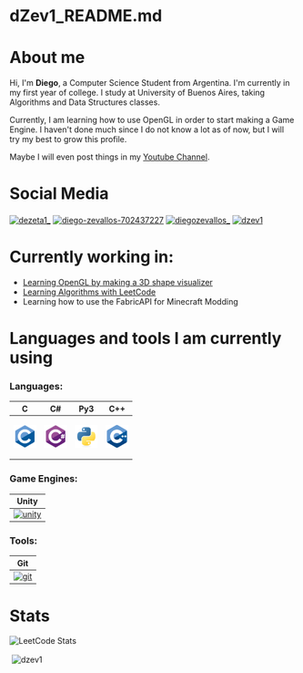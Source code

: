 # dZev1_README.md

# About me
Hi, I'm **Diego**,  a Computer Science Student from Argentina. I'm currently in my first year of college. I study at University of Buenos Aires, taking Algorithms and Data Structures classes.

Currently, I am learning how to use OpenGL in order to start making a Game Engine. I haven't done much since I do not know a lot as of now, but I will try my best to grow this profile. 

Maybe I will even post things in my [Youtube Channel](https://www.youtube.com/@dezeta1_).

# Social Media
<p align="left">
<a href="https://www.youtube.com/c/dezeta1_" target="blank"><img align="center" src="https://raw.githubusercontent.com/rahuldkjain/github-profile-readme-generator/master/src/images/icons/Social/youtube.svg" alt="dezeta1_" height="30" width="40" /></a>
<a href="https://linkedin.com/in/diego-zevallos-702437227" target="blank"><img align="center" src="https://raw.githubusercontent.com/rahuldkjain/github-profile-readme-generator/master/src/images/icons/Social/linked-in-alt.svg" alt="diego-zevallos-702437227" height="30" width="40" /></a>
<a href="https://instagram.com/diegozevallos_" target="blank"><img align="center" src="https://raw.githubusercontent.com/rahuldkjain/github-profile-readme-generator/master/src/images/icons/Social/instagram.svg" alt="diegozevallos_" height="30" width="40" /></a>
<a href="https://www.leetcode.com/dzev1" target="blank"><img align="center" src="https://raw.githubusercontent.com/rahuldkjain/github-profile-readme-generator/master/src/images/icons/Social/leet-code.svg" alt="dzev1" height="30" width="40" /></a>
</p>

# Currently working in:
- [Learning OpenGL by making a 3D shape visualizer](https://github.com/dZev1/OpenGL3DRenderer)
- [Learning Algorithms with LeetCode](https://github.com/dZev1/LeetCodeProblems)
- Learning how to use the FabricAPI for Minecraft Modding

# Languages and tools I am currently using
### Languages:
| C | C# | Py3 | C++ |
|----------|----------|----------|----------|
|<p align="left"> <a href="https://www.cprogramming.com/" target="_blank" rel="noreferrer"> <img src="https://raw.githubusercontent.com/devicons/devicon/master/icons/c/c-original.svg" alt="c" width="40" height="40"/> </a> | <a href="https://www.w3schools.com/cs/" target="_blank" rel="noreferrer"> <img src="https://raw.githubusercontent.com/devicons/devicon/master/icons/csharp/csharp-original.svg" alt="csharp" width="40" height="40"/> </a>  | <a href="https://www.python.org" target="_blank" rel="noreferrer"> <img src="https://raw.githubusercontent.com/devicons/devicon/master/icons/python/python-original.svg" alt="python" width="40" height="40"/> </a> | <a href="https://www.w3schools.com/cpp/" target="_blank" rel="noreferrer"> <img src="https://raw.githubusercontent.com/devicons/devicon/master/icons/cplusplus/cplusplus-original.svg" alt="cplusplus" width="40" height="40"/> </a>

### Game Engines:
| Unity |
|----------|
|<a href="https://unity.com/" target="_blank" rel="noreferrer"> <img src="https://www.vectorlogo.zone/logos/unity3d/unity3d-icon.svg" alt="unity" width="40" height="40"/> </a> |

### Tools:
| Git |
|----------|
| </a> <a href="https://git-scm.com/" target="_blank" rel="noreferrer"> <img src="https://www.vectorlogo.zone/logos/git-scm/git-scm-icon.svg" alt="git" width="40" height="40"/> </a> |
# Stats
![LeetCode Stats](https://leetcard.jacoblin.cool/dZev1?theme=dark&font=Castoro&ext=heatmap) <p>&nbsp;<img align="center" src="https://github-readme-stats.vercel.app/api?username=dzev1&show_icons=true&locale=en" alt="dzev1" /></p>
